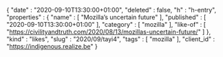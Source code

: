 {
  "date" : "2020-09-10T13:30:00+01:00",
  "deleted" : false,
  "h" : "h-entry",
  "properties" : {
    "name" : [ "Mozilla’s uncertain future" ],
    "published" : [ "2020-09-10T13:30:00+01:00" ],
    "category" : [ "mozilla" ],
    "like-of" : [ "https://civilityandtruth.com/2020/08/13/mozillas-uncertain-future/" ]
  },
  "kind" : "likes",
  "slug" : "2020/09/tayi4",
  "tags" : [ "mozilla" ],
  "client_id" : "https://indigenous.realize.be"
}
